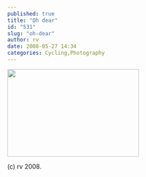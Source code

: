 ```yaml
---
published: true
title: "Oh dear"
id: "531"
slug: "oh-dear"
author: rv
date: 2008-05-27 14:34
categories: Cycling,Photography
---
```

<a href="https://s3.amazonaws.com/cfwblog/uploads/2008/05/img_2990.jpg"><img class="aligncenter size-medium wp-image-532" src="https://s3.amazonaws.com/cfwblog/uploads/2008/05/img_2990.jpg?w=300" alt="" width="300" height="199" /></a>

(c) rv 2008.